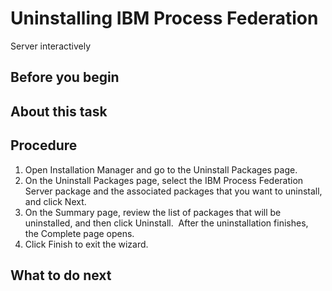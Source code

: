 # Uninstalling IBM Process Federation
Server interactively

## Before you begin

## About this task

## Procedure

1. Open Installation Manager and go
to the Uninstall Packages page.
2. On the Uninstall Packages page,
select the IBM Process Federation
Server package
and the associated packages that you want to uninstall, and click Next.
3. On the Summary page, review the list of packages that will
be uninstalled, and then click Uninstall. 
After the uninstallation finishes, the Complete page
opens.
4. Click Finish to exit the wizard.

## What to do next